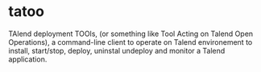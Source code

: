 # tatoo
TAlend deployment TOOls, (or something like Tool Acting on Talend Open Operations), a command-line client to operate on Talend environement to install, start/stop, deploy, uninstal undeploy and monitor a Talend application.
